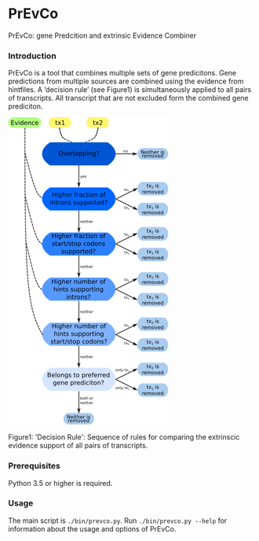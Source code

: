 # PrEvCo
PrEvCo: gene Predcition and extrinsic Evidence Combiner
### Introduction
PrEvCo is a tool that combines multiple sets of gene predicitons. Gene predictions from multiple sources are combined using the evidence from hintfiles. A ‘decision rule’ (see Figure1) is simultaneously applied to all pairs of transcripts. All transcript that are not excluded form the combined gene prediciton.


![decision_rule](docs/fig/decision_rule.png)

Figure1: 'Decision Rule': Sequence of rules for comparing the extrinscic evidence support of all pairs of transcripts.
### Prerequisites
Python 3.5 or higher is required.
### Usage
The main script is ```./bin/prevco.py```. Run ```./bin/prevco.py --help``` for information about the usage and options of PrEvCo.
